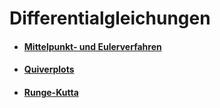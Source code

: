 # Differentialgleichungen

* #### [Mittelpunkt- und Eulerverfahren](./mittelpunkt-%20und%20eulerverfahren)
* #### [Quiverplots](./plot)
* #### [Runge-Kutta](./runge-kutta)
